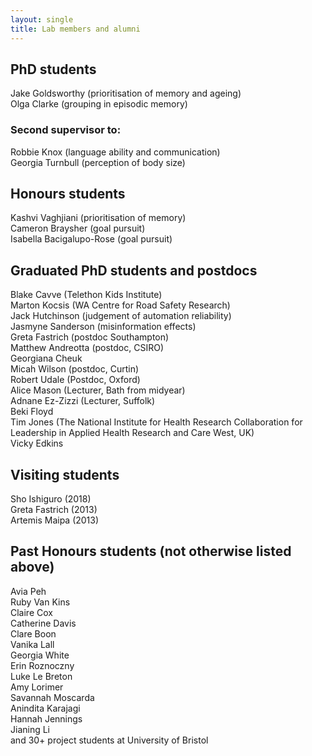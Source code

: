 ```yaml
---
layout: single
title: Lab members and alumni
---
```


## PhD students ##

Jake Goldsworthy (prioritisation of memory and ageing)  
Olga Clarke (grouping in episodic memory)  

### Second supervisor to: ###
   
Robbie Knox (language ability and communication)  
Georgia Turnbull (perception of body size) 

## Honours students ##

Kashvi Vaghjiani (prioritisation of memory)  
Cameron Braysher (goal pursuit)  
Isabella Bacigalupo-Rose (goal pursuit)

## Graduated PhD students and postdocs ##

Blake Cavve (Telethon Kids Institute)  
Marton Kocsis (WA Centre for Road Safety Research)  
Jack Hutchinson (judgement of automation reliability)  
Jasmyne Sanderson (misinformation effects)  
Greta Fastrich (postdoc Southampton)  
Matthew Andreotta (postdoc, CSIRO)  
Georgiana Cheuk  
Micah Wilson (postdoc, Curtin)  
Robert Udale (Postdoc, Oxford)   
Alice Mason (Lecturer, Bath from midyear)  
Adnane Ez-Zizzi  (Lecturer, Suffolk)  
Beki Floyd  
Tim Jones (The National Institute for Health Research Collaboration for Leadership in Applied Health Research and Care West, UK)  
Vicky Edkins

## Visiting students ##

Sho Ishiguro (2018)  
Greta Fastrich (2013)  
Artemis Maipa (2013)  

## Past Honours students (not otherwise listed above) ##

Avia Peh  
Ruby Van Kins  
Claire Cox  
Catherine Davis  
Clare Boon  
Vanika Lall  
Georgia White  
Erin Roznoczny  
Luke Le Breton  
Amy Lorimer  
Savannah Moscarda  
Anindita Karajagi  
Hannah Jennings  
Jianing Li  
and 30+ project students at University of Bristol
